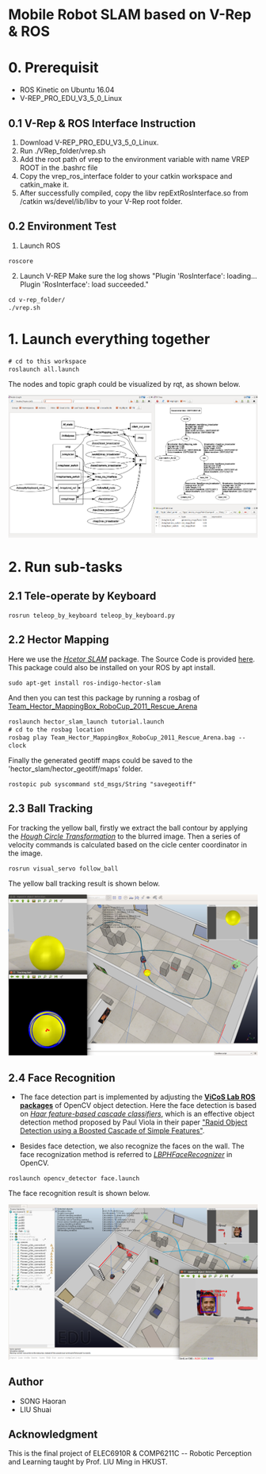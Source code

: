 # Mobile Robot SLAM based on V-Rep & ROS

# 0. Prerequisit
- ROS Kinetic on Ubuntu 16.04
- V-REP_PRO_EDU_V3_5_0_Linux


## 0.1 V-Rep & ROS Interface Instruction
1. Download V-REP_PRO_EDU_V3_5_0_Linux. 
2. Run ./VRep_folder/vrep.sh 
3. Add the root path of vrep to the environment variable with name VREP ROOT in the .bashrc file
4. Copy the vrep_ros_interface folder to your catkin workspace and catkin_make it.
5. After successfully compiled, copy the libv repExtRosInterface.so from /catkin ws/devel/lib/libv to your V-Rep root folder.

## 0.2 Environment Test
1. Launch ROS
```shell
roscore
```

2. Launch V-REP
Make sure the log shows "Plugin 'RosInterface': loading... Plugin 'RosInterface': load succeeded."
```shell
cd v-rep_folder/
./vrep.sh
```



# 1. Launch everything together
```shell
# cd to this workspace
roslaunch all.launch
```
The nodes and topic graph could be visualized by rqt, as shown below.

<img src="data/graph.png">



# 2. Run sub-tasks
## 2.1 Tele-operate by Keyboard
```shell
rosrun teleop_by_keyboard teleop_by_keyboard.py
```

## 2.2 Hector Mapping
Here we use the [*Hcetor SLAM*](http://wiki.ros.org/hector_slam) package. The Source Code is provided [here](https://github.com/tu-darmstadt-ros-pkg/hector_slam.git). This package could also be installed on your ROS by apt install. 
```shell
sudo apt-get install ros-indigo-hector-slam
```

And then you can test this package by running a rosbag of [Team_Hector_MappingBox_RoboCup_2011_Rescue_Arena](https://github.com/uscrs-art/beohawk-ros/blob/master/hector_slam/Team_Hector_MappingBox_RoboCup_2011_Rescue_Arena.bag)
```shell
roslaunch hector_slam_launch tutorial.launch
# cd to the rosbag location
rosbag play Team_Hector_MappingBox_RoboCup_2011_Rescue_Arena.bag --clock
```

Finally the generated geotiff maps could be saved to the 'hector_slam/hector_geotiff/maps' folder. 
```
rostopic pub syscommand std_msgs/String "savegeotiff" 
```

## 2.3 Ball Tracking
For tracking the yellow ball, firstly we extract the ball contour by applying the [*Hough Circle Transformation*](https://docs.opencv.org/2.4/doc/tutorials/imgproc/imgtrans/hough_circle/hough_circle.html) to the blurred image. Then a series of velocity commands is calculated based on the cicle center coordinator in the image.

```shell
rosrun visual_servo follow_ball
```
The yellow ball tracking result is shown below.

<img src="data/tracking.png">


## 2.4 Face Recognition
- The face detection part is implemented by adjusting the [**ViCoS Lab ROS packages**](https://github.com/vicoslab/vicos_ros) of OpenCV object detection. Here the face detection is based on [*Haar feature-based cascade classifiers*](https://docs.opencv.org/3.4.1/d7/d8b/tutorial_py_face_detection.html), which is an effective object detection method proposed by Paul Viola in their paper ["Rapid Object Detection using a Boosted Cascade of Simple Features"](https://www.cs.cmu.edu/~efros/courses/LBMV07/Papers/viola-cvpr-01.pdf).

- Besides face detection, we also recognize the faces on the wall. The face recognization method is referred to [*LBPHFaceRecognizer*](https://docs.opencv.org/3.4/df/d25/classcv_1_1face_1_1LBPHFaceRecognizer.html) in OpenCV.

```shell
roslaunch opencv_detector face.launch
```
The face recognition result is shown below.

<img src="data/face_recognization.png">


## Author
- SONG Haoran
- LIU Shuai

## Acknowledgment
This is the final project of ELEC6910R & COMP6211C -- Robotic Perception and Learning taught by Prof. LIU Ming in HKUST. 
